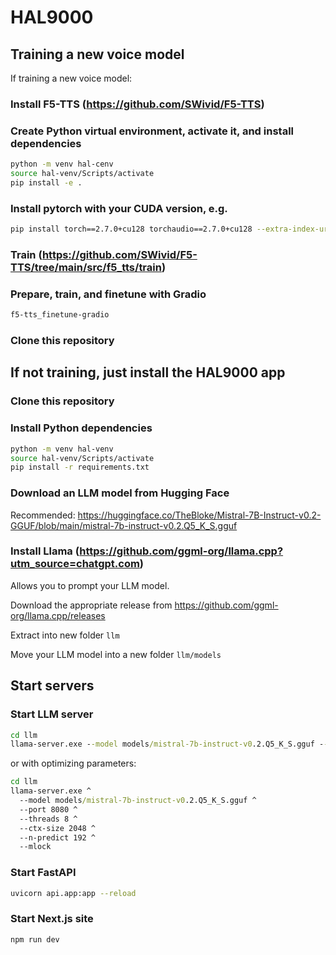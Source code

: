 # HAL9000

## Training a new voice model
If training a new voice model:

### Install F5-TTS (https://github.com/SWivid/F5-TTS)

### Create Python virtual environment, activate it, and install dependencies
```bash
python -m venv hal-cenv
source hal-venv/Scripts/activate
pip install -e .
```

### Install pytorch with your CUDA version, e.g.
```bash
pip install torch==2.7.0+cu128 torchaudio==2.7.0+cu128 --extra-index-url https://download.pytorch.org/whl/cu128
```

### Train (https://github.com/SWivid/F5-TTS/tree/main/src/f5_tts/train)

### Prepare, train, and finetune with Gradio
```bash
f5-tts_finetune-gradio
```

### Clone this repository

## If not training, just install the HAL9000 app

### Clone this repository

### Install Python dependencies
```bash
python -m venv hal-venv
source hal-venv/Scripts/activate
pip install -r requirements.txt
```

### Download an LLM model from Hugging Face
Recommended: https://huggingface.co/TheBloke/Mistral-7B-Instruct-v0.2-GGUF/blob/main/mistral-7b-instruct-v0.2.Q5_K_S.gguf

### Install Llama (https://github.com/ggml-org/llama.cpp?utm_source=chatgpt.com)
Allows you to prompt your LLM model.

Download the appropriate release from https://github.com/ggml-org/llama.cpp/releases

Extract into new folder `llm`

Move your LLM model into a new folder `llm/models`

## Start servers

### Start LLM server
```cmd
cd llm
llama-server.exe --model models/mistral-7b-instruct-v0.2.Q5_K_S.gguf --port 8080
```

or with optimizing parameters:
```cmd
cd llm
llama-server.exe ^
  --model models/mistral-7b-instruct-v0.2.Q5_K_S.gguf ^
  --port 8080 ^
  --threads 8 ^
  --ctx-size 2048 ^
  --n-predict 192 ^
  --mlock
```

### Start FastAPI
```bash
uvicorn api.app:app --reload
```

### Start Next.js site
```bash
npm run dev
```